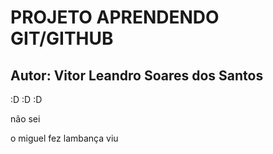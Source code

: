 # PROJETO APRENDENDO GIT/GITHUB

## Autor: Vitor Leandro Soares dos Santos

:D :D :D

não sei

o miguel fez lambança viu
